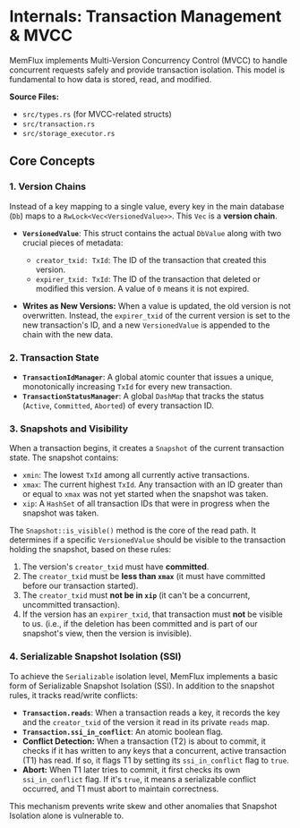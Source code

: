 # Internals: Transaction Management & MVCC

MemFlux implements Multi-Version Concurrency Control (MVCC) to handle concurrent requests safely and provide transaction isolation. This model is fundamental to how data is stored, read, and modified.

**Source Files:**
*   `src/types.rs` (for MVCC-related structs)
*   `src/transaction.rs`
*   `src/storage_executor.rs`

## Core Concepts

### 1. Version Chains

Instead of a key mapping to a single value, every key in the main database (`Db`) maps to a `RwLock<Vec<VersionedValue>>`. This `Vec` is a **version chain**.

-   **`VersionedValue`**: This struct contains the actual `DbValue` along with two crucial pieces of metadata:
    -   `creator_txid: TxId`: The ID of the transaction that created this version.
    -   `expirer_txid: TxId`: The ID of the transaction that deleted or modified this version. A value of `0` means it is not expired.

-   **Writes as New Versions:** When a value is updated, the old version is not overwritten. Instead, the `expirer_txid` of the current version is set to the new transaction's ID, and a new `VersionedValue` is appended to the chain with the new data.

### 2. Transaction State

-   **`TransactionIdManager`**: A global atomic counter that issues a unique, monotonically increasing `TxId` for every new transaction.
-   **`TransactionStatusManager`**: A global `DashMap` that tracks the status (`Active`, `Committed`, `Aborted`) of every transaction ID.

### 3. Snapshots and Visibility

When a transaction begins, it creates a `Snapshot` of the current transaction state. The snapshot contains:
-   `xmin`: The lowest `TxId` among all currently active transactions.
-   `xmax`: The current highest `TxId`. Any transaction with an ID greater than or equal to `xmax` was not yet started when the snapshot was taken.
-   `xip`: A `HashSet` of all transaction IDs that were in progress when the snapshot was taken.

The `Snapshot::is_visible()` method is the core of the read path. It determines if a specific `VersionedValue` should be visible to the transaction holding the snapshot, based on these rules:

1.  The version's `creator_txid` must have **committed**.
2.  The `creator_txid` must be **less than `xmax`** (it must have committed before our transaction started).
3.  The `creator_txid` must **not be in `xip`** (it can't be a concurrent, uncommitted transaction).
4.  If the version has an `expirer_txid`, that transaction must **not** be visible to us. (i.e., if the deletion has been committed and is part of our snapshot's view, then the version is invisible).

### 4. Serializable Snapshot Isolation (SSI)

To achieve the `Serializable` isolation level, MemFlux implements a basic form of Serializable Snapshot Isolation (SSI). In addition to the snapshot rules, it tracks read/write conflicts:

-   **`Transaction.reads`**: When a transaction reads a key, it records the key and the `creator_txid` of the version it read in its private `reads` map.
-   **`Transaction.ssi_in_conflict`**: An atomic boolean flag.
-   **Conflict Detection:** When a transaction (T2) is about to commit, it checks if it has written to any keys that a concurrent, active transaction (T1) has read. If so, it flags T1 by setting its `ssi_in_conflict` flag to `true`.
-   **Abort:** When T1 later tries to commit, it first checks its own `ssi_in_conflict` flag. If it's `true`, it means a serializable conflict occurred, and T1 must abort to maintain correctness.

This mechanism prevents write skew and other anomalies that Snapshot Isolation alone is vulnerable to.